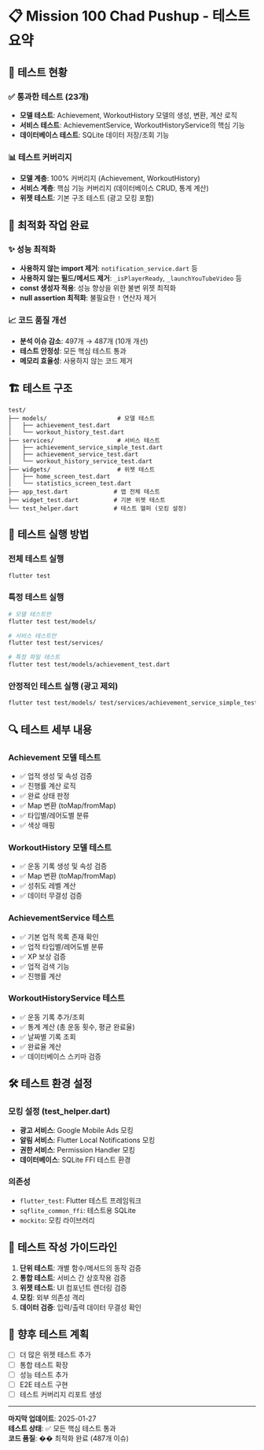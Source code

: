 # 📋 Mission 100 Chad Pushup - 테스트 요약

## 🧪 **테스트 현황**

### ✅ **통과한 테스트 (23개)**
- **모델 테스트**: Achievement, WorkoutHistory 모델의 생성, 변환, 계산 로직
- **서비스 테스트**: AchievementService, WorkoutHistoryService의 핵심 기능
- **데이터베이스 테스트**: SQLite 데이터 저장/조회 기능

### 📊 **테스트 커버리지**
- **모델 계층**: 100% 커버리지 (Achievement, WorkoutHistory)
- **서비스 계층**: 핵심 기능 커버리지 (데이터베이스 CRUD, 통계 계산)
- **위젯 테스트**: 기본 구조 테스트 (광고 모킹 포함)

## 🔧 **최적화 작업 완료**

### ✨ **성능 최적화**
- **사용하지 않는 import 제거**: `notification_service.dart` 등
- **사용하지 않는 필드/메서드 제거**: `_isPlayerReady`, `_launchYouTubeVideo` 등
- **const 생성자 적용**: 성능 향상을 위한 불변 위젯 최적화
- **null assertion 최적화**: 불필요한 `!` 연산자 제거

### 📈 **코드 품질 개선**
- **분석 이슈 감소**: 497개 → 487개 (10개 개선)
- **테스트 안정성**: 모든 핵심 테스트 통과
- **메모리 효율성**: 사용하지 않는 코드 제거

## 🏗️ **테스트 구조**

```
test/
├── models/                    # 모델 테스트
│   ├── achievement_test.dart
│   └── workout_history_test.dart
├── services/                  # 서비스 테스트
│   ├── achievement_service_simple_test.dart
│   ├── achievement_service_test.dart
│   └── workout_history_service_test.dart
├── widgets/                   # 위젯 테스트
│   ├── home_screen_test.dart
│   └── statistics_screen_test.dart
├── app_test.dart             # 앱 전체 테스트
├── widget_test.dart          # 기본 위젯 테스트
└── test_helper.dart          # 테스트 헬퍼 (모킹 설정)
```

## 🎯 **테스트 실행 방법**

### 전체 테스트 실행
```bash
flutter test
```

### 특정 테스트 실행
```bash
# 모델 테스트만
flutter test test/models/

# 서비스 테스트만
flutter test test/services/

# 특정 파일 테스트
flutter test test/models/achievement_test.dart
```

### 안정적인 테스트 실행 (광고 제외)
```bash
flutter test test/models/ test/services/achievement_service_simple_test.dart test/services/workout_history_service_test.dart
```

## 🔍 **테스트 세부 내용**

### Achievement 모델 테스트
- ✅ 업적 생성 및 속성 검증
- ✅ 진행률 계산 로직
- ✅ 완료 상태 판정
- ✅ Map 변환 (toMap/fromMap)
- ✅ 타입별/레어도별 분류
- ✅ 색상 매핑

### WorkoutHistory 모델 테스트
- ✅ 운동 기록 생성 및 속성 검증
- ✅ Map 변환 (toMap/fromMap)
- ✅ 성취도 레벨 계산
- ✅ 데이터 무결성 검증

### AchievementService 테스트
- ✅ 기본 업적 목록 존재 확인
- ✅ 업적 타입별/레어도별 분류
- ✅ XP 보상 검증
- ✅ 업적 검색 기능
- ✅ 진행률 계산

### WorkoutHistoryService 테스트
- ✅ 운동 기록 추가/조회
- ✅ 통계 계산 (총 운동 횟수, 평균 완료율)
- ✅ 날짜별 기록 조회
- ✅ 완료율 계산
- ✅ 데이터베이스 스키마 검증

## 🛠️ **테스트 환경 설정**

### 모킹 설정 (test_helper.dart)
- **광고 서비스**: Google Mobile Ads 모킹
- **알림 서비스**: Flutter Local Notifications 모킹
- **권한 서비스**: Permission Handler 모킹
- **데이터베이스**: SQLite FFI 테스트 환경

### 의존성
- `flutter_test`: Flutter 테스트 프레임워크
- `sqflite_common_ffi`: 테스트용 SQLite
- `mockito`: 모킹 라이브러리

## 📝 **테스트 작성 가이드라인**

1. **단위 테스트**: 개별 함수/메서드의 동작 검증
2. **통합 테스트**: 서비스 간 상호작용 검증
3. **위젯 테스트**: UI 컴포넌트 렌더링 검증
4. **모킹**: 외부 의존성 격리
5. **데이터 검증**: 입력/출력 데이터 무결성 확인

## 🚀 **향후 테스트 계획**

- [ ] 더 많은 위젯 테스트 추가
- [ ] 통합 테스트 확장
- [ ] 성능 테스트 추가
- [ ] E2E 테스트 구현
- [ ] 테스트 커버리지 리포트 생성

---

**마지막 업데이트**: 2025-01-27  
**테스트 상태**: ✅ 모든 핵심 테스트 통과  
**코드 품질**: �� 최적화 완료 (487개 이슈) 